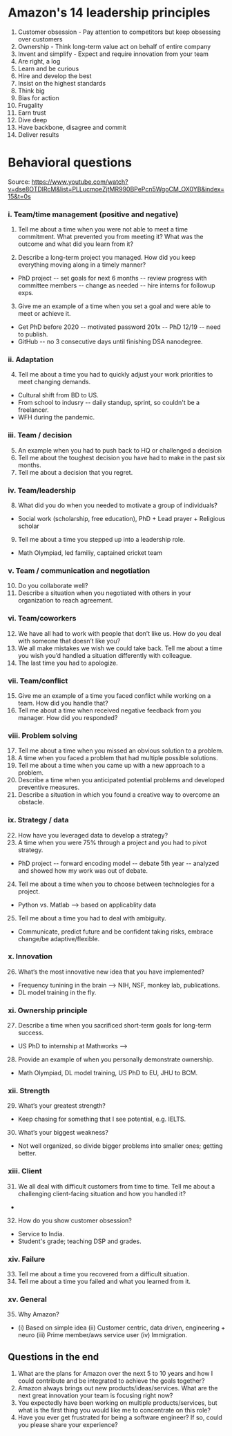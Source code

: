 # Amazon's 14 leadership principles
1. Customer obsession - Pay attention to competitors but keep obsessing over customers
2. Ownership - Think long-term value act on behalf of entire company
3. Invent and simplify - Expect and require innovation from your team
4. Are right, a log
5. Learn and be curious
6. Hire and develop the best
7. Insist on the highest standards
8. Think big
9. Bias for action
10. Frugality
11. Earn trust
12. Dive deep
13. Have backbone, disagree and commit
14. Deliver results

# Behavioral questions
Source: https://www.youtube.com/watch?v=dse8OTDlRcM&list=PLLucmoeZjtMR990BPePcn5WgoCM_OX0YB&index=15&t=0s

### i. Team/time management (positive and negative)
1) Tell me about a time when you were not able to meet a time commitment. What prevented you from meeting it? What was the outcome and what did you learn from it?

2) Describe a long-term project you managed. How did you keep everything moving along in a timely manner?
* PhD project -- set goals for next 6 months -- review progress with committee members -- change as needed -- hire interns for followup exps.
3) Give me an example of a time when you set a goal and were able to meet or achieve it.
* Get PhD before 2020 -- motivated password 201x -- PhD 12/19 -- need to publish.
* GitHub -- no 3 consecutive days until finishing DSA nanodegree.

### ii. Adaptation
4) Tell me about a time you had to quickly adjust your work priorities to meet changing demands.
* Cultural shift from BD to US.
* From school to indusry -- daily standup, sprint, so couldn't be a freelancer.
* WFH during the pandemic.

### iii. Team / decision
5) An example when you had to push back to HQ or challenged a decision 
6) Tell me about the toughest decision you have had to make in the past six months.
7) Tell me about a decision that you regret.

### iv. Team/leadership
8) What did you do when you needed to motivate a group of individuals?
* Social work (scholarship, free education), PhD + Lead prayer + Religious scholar
9) Tell me about a time you stepped up into a leadership role.
* Math Olympiad, led familiy, captained cricket team

### v. Team / communication and negotiation
10) Do you collaborate well?
11) Describe a situation when you negotiated with others in your organization to reach agreement.

### vi. Team/coworkers
12) We have all had to work with people that don’t like us. How do you deal with someone that doesn’t like you?
13) We all make mistakes we wish we could take back. Tell me about a time you wish you’d handled a situation differently with colleague.
14) The last time you had to apologize.

### vii. Team/conflict
15) Give me an example of a time you faced conflict while working on a team. How did you handle that?
16) Tell me about a time when received negative feedback from you manager. How did you responded?

### viii. Problem solving
17) Tell me about a time when you missed an obvious solution to a problem.
18) A time when you faced a problem that had multiple possible solutions.
19) Tell me about a time when you came up with a new approach to a problem.
20) Describe a time when you anticipated potential problems and developed preventive measures.
21) Describe a situation in which you found a creative way to overcome an obstacle.

### ix. Strategy / data
22) How have you leveraged data to develop a strategy?
23) A time when you were 75% through a project and you had to pivot strategy.
* PhD project -- forward encoding model -- debate 5th year -- analyzed and showed how my work was out of debate.
24) Tell me about a time when you to choose between technologies for a project.
* Python vs. Matlab --> based on applicablity data
25) Tell me about a time you had to deal with ambiguity.
* Communicate, predict future and be confident taking risks, embrace change/be adaptive/flexible.

### x. Innovation
26) What’s the most innovative new idea that you have implemented?
* Frequency tunining in the brain --> NIH, NSF, monkey lab, publications.
* DL model training in the fly.

### xi. Ownership principle
27) Describe a time when you sacrificed short-term goals for long-term success.
* US PhD to internship at Mathworks --> 
28) Provide an example of when you personally demonstrate ownership.
* Math Olympiad, DL model training, US PhD to EU, JHU to BCM.

### xii. Strength
29) What’s your greatest strength?
* Keep chasing for something that I see potential, e.g. IELTS.
30) What’s your biggest weakness?
* Not well organized, so divide bigger problems into smaller ones; getting better.

### xiii. Client
31) We all deal with difficult customers from time to time. Tell me about a challenging client-facing situation and how you handled it?
* 
32) How do you show customer obsession?
* Service to India.
* Student's grade; teaching DSP and grades.

### xiv. Failure
33) Tell me about a time you recovered from a difficult situation.
34) Tell me about a time you failed and what you learned from it.

### xv. General
35) Why Amazon?
* (i) Based on simple idea (ii) Customer centric, data driven, engineering + neuro (iii) Prime member/aws service user (iv) Immigration.

## Questions in the end
1. What are the plans for Amazon over the next 5 to 10 years and how I could contribute and be integrated to achieve the goals together?
2. Amazon always brings out new products/ideas/services. What are the next great innovation your team is focusing right now?
3. You expectedly have been working on multiple products/services, but what is the first thing you would like me to concentrate on this role?
4. Have you ever get frustrated for being a software engineer? If so, could you please share your experience?
